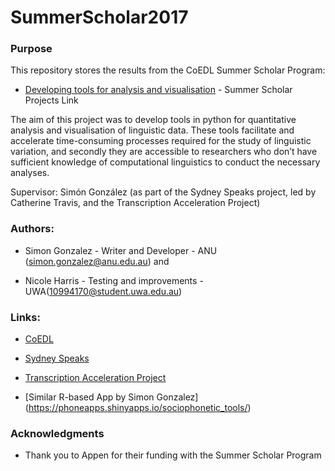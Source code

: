 # SummerScholar2017

### Purpose

This repository stores the results from the CoEDL Summer Scholar Program:

* [Developing tools for analysis and visualisation](http://www.dynamicsoflanguage.edu.au/get-involved/vacancies/summer-scholars-program/) - Summer Scholar Projects Link

The aim of this project was to develop tools in python for quantitative analysis and visualisation of linguistic data. These tools facilitate and accelerate time-consuming processes required for the study of linguistic variation, and secondly they are accessible to researchers who don’t have sufficient knowledge of computational linguistics to conduct the necessary analyses.

Supervisor: Simón González (as part of the Sydney Speaks project, led by Catherine Travis, and the Transcription Acceleration Project)

### Authors: 
  
  * Simon Gonzalez - Writer and Developer - ANU (simon.gonzalez@anu.edu.au) and
  
  * Nicole Harris - Testing and improvements - UWA(10994170@student.uwa.edu.au)

### Links:

* [CoEDL](http://www.dynamicsoflanguage.edu.au/)

* [Sydney Speaks](http://www.dynamicsoflanguage.edu.au/sydney-speaks/)

* [Transcription Acceleration Project](http://www.itee.uq.edu.au/cis/tap)

* [Similar R-based App by Simon Gonzalez] (https://phoneapps.shinyapps.io/sociophonetic_tools/)

### Acknowledgments

* Thank you to Appen for their funding with the Summer Scholar Program

